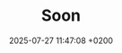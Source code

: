 ---
layout: page
title:  Soon
date:   2025-07-27 11:47:08 +0200
categories: jekyll update
permalink: /sponsors
hidden: true 
---